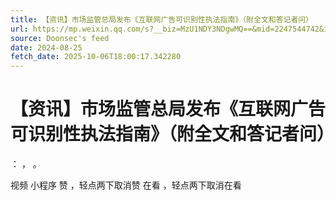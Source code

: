 ```yaml
---
title: 【资讯】市场监管总局发布《互联网广告可识别性执法指南》（附全文和答记者问）
url: https://mp.weixin.qq.com/s?__biz=MzU1NDY3NDgwMQ==&mid=2247544742&idx=1&sn=bcfc8bac1f51f3d416bf45589532c2c7
source: Doonsec's feed
date: 2024-08-25
fetch_date: 2025-10-06T18:00:17.342280
---
```


# 【资讯】市场监管总局发布《互联网广告可识别性执法指南》（附全文和答记者问）

：
，
。

视频
小程序
赞
，轻点两下取消赞
在看
，轻点两下取消在看